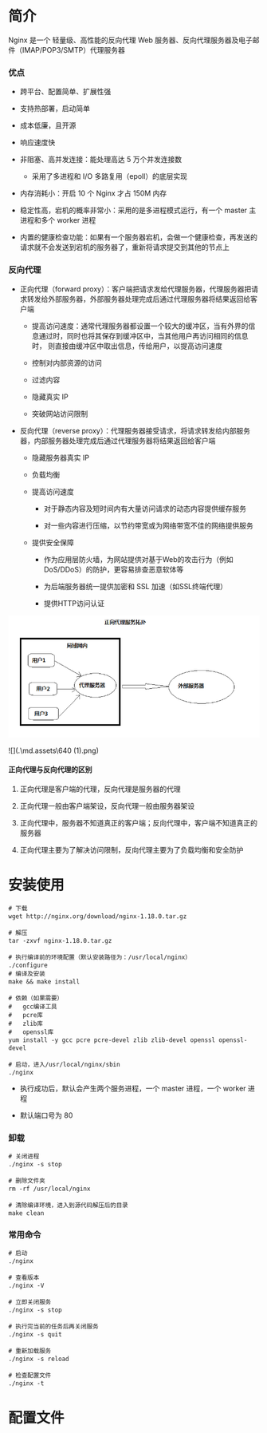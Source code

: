 # 简介

Nginx 是一个 轻量级、高性能的反向代理 Web 服务器、反向代理服务器及电子邮件（IMAP/POP3/SMTP）代理服务器

### 优点

- 跨平台、配置简单、扩展性强

- 支持热部署，启动简单

- 成本低廉，且开源

- 响应速度快

- 非阻塞、高并发连接：能处理高达 5 万个并发连接数
  
  - 采用了多进程和 I/O 多路复用（epoll）的底层实现

- 内存消耗小：开启 10 个 Nginx 才占 150M 内存

- 稳定性高，宕机的概率非常小：采用的是多进程模式运行，有一个 master 主进程和多个 worker 进程

- 内置的健康检查功能：如果有一个服务器宕机，会做一个健康检查，再发送的请求就不会发送到宕机的服务器了，重新将请求提交到其他的节点上

### 反向代理

- 正向代理（forward proxy）：客户端把请求发给代理服务器，代理服务器把请求转发给外部服务器，外部服务器处理完成后通过代理服务器将结果返回给客户端
  
  - 提高访问速度：通常代理服务器都设置一个较大的缓冲区，当有外界的信息通过时，同时也将其保存到缓冲区中，当其他用户再访问相同的信息时， 则直接由缓冲区中取出信息，传给用户，以提高访问速度
  
  - 控制对内部资源的访问
  
  - 过滤内容
  
  - 隐藏真实 IP
  
  - 突破网站访问限制

- 反向代理（reverse proxy）：代理服务器接受请求，将请求转发给内部服务器，内部服务器处理完成后通过代理服务器将结果返回给客户端
  
  - 隐藏服务器真实 IP
  
  - 负载均衡
  
  - 提高访问速度
    
    - 对于静态内容及短时间内有大量访问请求的动态内容提供缓存服务
    
    - 对一些内容进行压缩，以节约带宽或为网络带宽不佳的网络提供服务
  
  - 提供安全保障
    
    - 作为应用层防火墙，为网站提供对基于Web的攻击行为（例如DoS/DDoS）的防护，更容易排查恶意软体等
    
    - 为后端服务器统一提供加密和 SSL 加速（如SSL终端代理）
    
    - 提供HTTP访问认证

![](.\md.assets\640.png)

![](.\md.assets\640 (1).png)

#### 正向代理与反向代理的区别

1. 正向代理是客户端的代理，反向代理是服务器的代理

2. 正向代理一般由客户端架设，反向代理一般由服务器架设

3. 正向代理中，服务器不知道真正的客户端；反向代理中，客户端不知道真正的服务器

4. 正向代理主要为了解决访问限制，反向代理主要为了负载均衡和安全防护

# 安装使用

```shell
# 下载
wget http://nginx.org/download/nginx-1.18.0.tar.gz

# 解压
tar -zxvf nginx-1.18.0.tar.gz

# 执行编译前的环境配置（默认安装路径为：/usr/local/nginx）
./configure
# 编译及安装
make && make install

# 依赖（如果需要）
#   gcc编译工具
#   pcre库
#   zlib库
#   openssl库
yum install -y gcc pcre pcre-devel zlib zlib-devel openssl openssl-devel

# 启动，进入/usr/local/nginx/sbin
./nginx
```

- 执行成功后，默认会产生两个服务进程，一个 master 进程，一个 worker 进程

- 默认端口号为 80

### 卸载

```shell
# 关闭进程
./nginx -s stop

# 删除文件夹
rm -rf /usr/local/nginx

# 清除编译环境，进入到源代码解压后的目录
make clean
```

### 常用命令

```shell
# 启动
./nginx

# 查看版本
./nginx -V

# 立即关闭服务
./nginx -s stop

# 执行完当前的任务后再关闭服务
./nginx -s quit

# 重新加载服务
./nginx -s reload

# 检查配置文件
./nginx -t
```

# 配置文件


